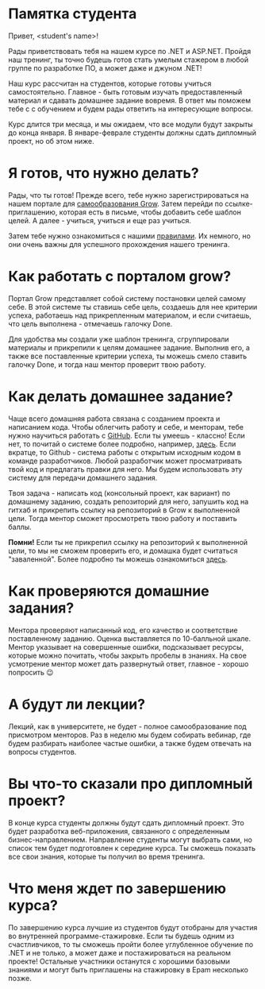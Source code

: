 # Памятка студента

Привет, <student's name>!

Рады приветствовать тебя на нашем курсе по .NET и ASP.NET. Пройдя наш тренинг, ты точно будешь готов стать умелым стажером в любой группе по разработке ПО, а может даже и джуном .NET!

Наш курс рассчитан на студентов, которые готовы учиться самостоятельно. Главное - быть готовым изучать предоставленный материал и сдавать домашнее задание вовремя. В ответ мы поможем тебе с с обучением и будем рады ответить на интересующие вопросы.

Курс длится три месяца, и мы ожидаем, что все модули будут закрыты до конца января. В январе-феврале студенты должны сдать дипломный проект, но об этом ниже.

# Я готов, что нужно делать?

Рады, что ты готов! Прежде всего, тебе нужно зарегистрироваться на нашем портале для [самообразования Grow](https://grow.telescopeai.com/landing/you). Затем перейди по ссылке-приглашению, которая есть в письме, чтобы добавить себе шаблон целей. А далее - учиться, учиться и еще раз учиться.

Затем тебе нужно ознакомиться с нашими [правилами](/2020-09-17-code-of-conduct.md). Их немного, но они очень важны для успешного прохождения нашего тренинга.

# Как работать с порталом grow?

Портал Grow представляет собой систему постановки целей самому себе. В этой системе ты ставишь себе цель, создаешь для нее критерии успеха, работаешь над прикрепленным материалом, и если считаешь, что цель выполнена - отмечаешь галочку Done. 

Для удобства мы создали уже шаблон тренинга, сгруппировали материалы и прикрепили к целям домашнее задание. Выполнив его, а также все поставленные критерии успеха, ты можешь смело ставить галочку Done, и тогда наш ментор проверит твою работу.

# Как делать домашнее задание?

Чаще всего домашняя работа связана с созданием проекта и написанием кода. Чтобы облегчить работу и себе, и менторам, тебе нужно научиться работать с [GitHub](https://github.com). Если ты умеешь - классно! Если нет, то почитай о системе более подробно, например, [здесь](https://www.howtogeek.com/180167/htg-explains-what-is-github-and-what-do-geeks-use-it-for/). Если вкратце, то Github - система работы с открытым исходным кодом в команде разработчиков. Любой разработчик может просматривать твой код и предлагать правки для него. Мы будем использовать эту систему для передачи домашнего задания.

Твоя задача - написать код (консольный проект, как вариант) по домашнему заданию, создать репозиторий для него, запушить код на гитхаб и прикрепить ссылку на репозиторий в Grow к выполненной цели. Тогда ментор сможет просмотреть твою работу и поставить баллы.

**Помни!** Если ты не прикрепил ссылку на репозиторий к выполненной цели, то мы не сможем проверить его, и домашка будет считаться "заваленной". Более подробно ты можешь ознакомиться [здесь](/2020-09-18-student-introduction.md).

# Как проверяются домашние задания?

Ментора проверяют написанный код, его качество и соответствие поставленному заданию. Оценка выставляется по 10-балльной шкале. Ментор указывает на совершенные ошибки, подсказывает ресурсы, которые можно почитать, чтобы закрыть пробелы в знаниях. На свое усмотрение ментор может дать развернутый ответ, главное - хорошо попросить :wink:

# А будут ли лекции?

Лекций, как в университете, не будет - полное самообразование под присмотром менторов. Раз в неделю мы будем собирать вебинар, где будем разбирать наиболее частые ошибки, а также будем отвечать на вопросы студентов.

# Вы что-то сказали про дипломный проект?

В конце курса студенты должны будут сдать дипломный проект. Это будет разработка веб-приложения, связанного с определенным бизнес-направлением. Направление студенты могут выбрать сами, но список тем будет подготовлен к середине курса. Ты сможешь показать все свои знания, которые ты получил во время тренинга.

# Что меня ждет по завершению курса?

По завершению курса лучшие из студентов будут отобраны для участия во внутренней программе-стажировке. Если ты будешь одним из счастливчиков, то ты сможешь пройти более углубленное обучение по .NET и не только, а может даже и постажироваться на реальном проекте! Остальные участники останутся с хорошими базовыми знаниями и могут быть приглашены на стажировку в Epam несколько позже.
